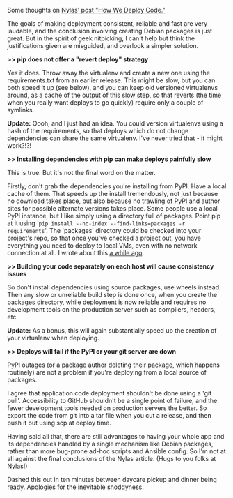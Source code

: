 <!--
.. title: Thoughts on Nylas' "How We Deploy Code"
.. slug: thoughts-on-nylas-how-we-deploy-code
.. date: 2015-07-21 19:06:02-05:00
.. tags: geek,python,software
-->


Some thoughts on [Nylas' post "How We Deploy
Code."](https://nylas.com/blog/packaging-deploying-python)

The goals of making deployment consistent, reliable and fast are very
laudable, and the conclusion involving creating Debian packages is just
great. But in the spirit of geek nitpicking, I can't help but think the
justifications given are misguided, and overlook a simpler solution.

**&gt;&gt; pip does not offer a "revert deploy" strategy**

Yes it does. Throw away the virtualenv and create a new one using the
requirements.txt from an earlier release. This might be slow, but you
can both speed it up (see below), and you can keep old versioned
virtualenvs around, as a cache of the output of this slow step, so that
reverts (the time when you really want deploys to go quickly) require
only a couple of symlinks.

**Update:** Oooh, and I just had an idea. You could version virtualenvs
using a hash of the requirements, so that deploys which do not change
dependencies can share the same virtualenv. I've never tried that - it
might work?!?!

**&gt;&gt; Installing dependencies with pip can make deploys painfully
slow**

This is true. But it's not the final word on the matter.

Firstly, don't grab the dependencies you're installing from PyPI. Have a
local cache of them. That speeds up the install tremendously, not just
because no download takes place, but also because no trawling of PyPI
and author sites for possible alternate versions takes place. Some
people use a local PyPI instance, but I like simply using a directory
full of packages. Point pip at it using
'`pip install --no-index --find-links=packages -r requirements`'. The
'packages' directory could be checked into your project's repo, so that
once you've checked a project out, you have everything you need to
deploy to local VMs, even with no network connection at all. I wrote
about this [a while ago](/pip-install-lightspeed-and-bulletproof).

**&gt;&gt; Building your code separately on each host will cause
consistency issues**

So don't install dependencies using source packages, use wheels instead.
Then any slow or unreliable build step is done once, when you create the
packages directory, while deployment is now reliable and requires no
development tools on the production server such as compilers, headers,
etc.

**Update:** As a bonus, this will again substantially speed up the
creation of your virtualenv when deploying.

**&gt;&gt; Deploys will fail if the PyPI or your git server are down**

PyPI outages (or a package author deleting their package, which happens
routinely) are not a problem if you're deploying from a local source of
packages.

I agree that application code deployment shouldn't be done using a 'git
pull'. Accessibility to GitHub shouldn't be a single point of failure,
and the fewer development tools needed on production servers the better.
So export the code from git into a tar file when you cut a release, and
then push it out using scp at deploy time.

Having said all that, there are still advantages to having your whole
app and its dependencies handled by a single mechanism like Debian
packages, rather than more bug-prone ad-hoc scripts and Ansible config.
So I'm not at all against the final conclusions of the Nylas article.
(Hugs to you folks at Nylas!)

Dashed this out in ten minutes between daycare pickup and dinner being
ready. Apologies for the inevitable shoddyness.